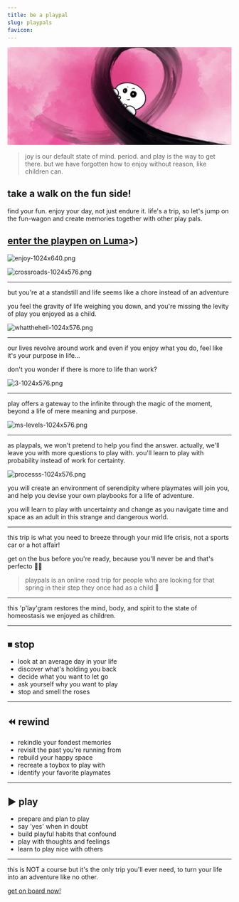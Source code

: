 ```yaml
---
title: be a playpal
slug: playpals
favicon: 
---
```


![assets/images/playpen.jpeg](assets/images/playpen.jpg)

> joy is our default state of mind. period. and play is the way to get there. but we have forgotten how to enjoy without reason, like children can.

## take a walk on the fun side!
find your fun. enjoy your day, not just endure it. life's a trip, so let's jump on the fun-wagon and create memories together with other play pals. 

## [enter the playpen on Luma](https://lu.ma/community/com-bTQQ4bGoEThBj51)>)

![enjoy-1024x640.png](http://metasprint.net/wp-content/uploads/2021/07/enjoy-1024x640.png)

![crossroads-1024x576.png](http://metasprint.net/wp-content/uploads/2021/08/crossroads-1024x576.png)

---
but you're at a standstill and life seems like a chore instead of an adventure

you feel the gravity of life weighing you down, and you're missing the levity of play you enjoyed as a child.

![whatthehell-1024x576.png](http://metasprint.net/wp-content/uploads/2021/08/whatthehell-1024x576.png)

---
our lives revolve around work and even if you enjoy what you do, feel like it's your purpose in life...

don't you wonder if there is more to life than work?

![3-1024x576.png](http://metasprint.net/wp-content/uploads/2021/08/3-1024x576.png)

---
play offers a gateway to the infinite through the magic of the moment, beyond a life of mere meaning and purpose. 

![ms-levels-1024x576.png](http://metasprint.net/wp-content/uploads/2021/08/ms-levels-1024x576.png)

---
as playpals, we won't pretend to help you find the answer. actually, we'll leave you with more questions to play with. you'll learn to play with probability instead of work for certainty.

![processs-1024x576.png](http://metasprint.net/wp-content/uploads/2021/08/processs-1024x576.png)

you will create an environment of serendipity where playmates will join you, and help you devise your own playbooks for a life of adventure. 

you will learn to play with uncertainty and change as you navigate time and space as an adult in this strange and dangerous world.

---
this trip is what you need to breeze through your mid life crisis, not a sports car or a hot affair!

get on the bus before you're ready, because you'll never be and that's perfecto 🤌🏽

> playpals is an online road trip for people who are looking for that spring in their step they once had as a child 🥳

---
this 'p'lay'gram restores the mind, body, and spirit to the state of homeostasis we enjoyed as children.

---
## ⏹ stop

- look at an average day in your life
- discover what's holding you back
- decide what you want to let go
- ask yourself why you want to play
- stop and smell the roses

---
## ⏪ rewind

- rekindle your fondest memories
- revisit the past you're running from
- rebuild your happy space
- recreate a toybox to play with
- identify your favorite playmates

---
## ▶️ play

- prepare and plan to play
- say 'yes' when in doubt
- build playful habits that confound
- play with thoughts and feelings
- learn to play nice with others

---
this is NOT a course but it's the only trip you'll ever need, to turn your life into an adventure like no other. 

[get on board now!](https://reddy2go.com/playpals)